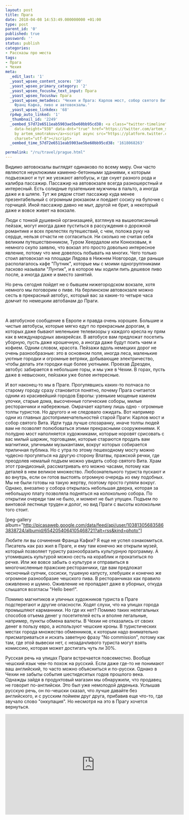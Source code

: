 ```yaml
---
layout: post
title: Прага
date: 2018-04-08 14:53:49.000000000 +01:00
type: post
parent_id: '0'
published: true
password: ''
status: publish
categories:
- Рассказы про места
tags:
- Прага
- Чехия
meta:
  _edit_last: '1'
  _yoast_wpseo_content_score: '30'
  _yoast_wpseo_primary_category: '2'
  _yoast_wpseo_focuskw_text_input: Прага
  _yoast_wpseo_focuskw: Прага
  _yoast_wpseo_metadesc: 'Чехия и Прага: Карлов мост, собор святого Вита, водные прогулки,
    Франц Кафка, пиво и автовокзалы.'
  _yoast_wpseo_linkdex: '68'
  rp4wp_auto_linked: '1'
  _thumbnail_id: '2249'
  _oembed_57d72e6511eab5903ae5be60bb95cd38: <a class="twitter-timeline" data-width="625"
    data-height="938" data-dnt="true" href="https://twitter.com/artem_smotrakov?ref_src=twsrc%5Etfw">Tweets
    by artem_smotrakov</a><script async src="https://platform.twitter.com/widgets.js"
    charset="utf-8"></script>
  _oembed_time_57d72e6511eab5903ae5be60bb95cd38: '1618068263'

permalink: "/ru/travel/prague.html"
---
```

Видимо автовокзалы выглядят одинаково по всему миру. Они часто являются неуклюжими каменно-бетонными зданиями, к которым подъезжают и тут же уезжают автобусы, и где снует разного рода и калибра пассажир. Пассажир на автовокзале всегда разношерстный и интересный. Есть солидные пузатенькие мужчины в пальто, а иногда даже и в шляпе. Тут же рядом стоит пассажир куда менее презентабельный с огромным рюкзаком и поедает сосису на булочке с горчицей. Иной пассажир давно не мыт, другой не брит, а некоторый даже и вовсе живет на вокзале.

Люди с тонкой душевной организацией, взглянув на вышеописанный пейзаж, могут иногда даже пуститься в рассуждения о дорожной романтике и всех прелестях путешествий, с чем, положа руку на сердце, нельзя отчасти не согласиться. Ни сколько не считая себя великим путешественником, Туром Хеердалом или Конюховым, я немного скупо заявлю, что вокзал это просто довольно интересное явление, потому что мне довелось побывать на многих. Чего только стоил автовокзал на площади Лядова в Нижнем Новгороде, где раньше располагалось кафе "Путник", которые мы с моими одногруппниками ласково называли "Лунтик", и в которое мы ходили пить дешевое пиво после, а иногда даже и вместо занятий.

Но речь сегодня пойдет не о бывшем нижегородском вокзале, хотя немного мы поговорим о пиве. На берлинском автовокзале можно сесть в прекрасный автобус, который вас за какие-то четыре часа домчит по немецким автобанам до Праги.

&nbsp;



А автобусное сообщение в Европе и правда очень хорошее. Большие и чистые автобусы, которые мягко едут по прекрасным дорогам, в которых даже бывают меленькие телевизоры у каждого кресла ну прям как в международных авиарейсах. В автобусе вам предложат посетить уборную, пусть даже крошечную, а иногда даже будут поить чаем и кофием. Одним словом, красота. Пейзажи вдоль немецких дорог не очень разнообразные: это в основном поля, иногда леса, маленькие уютные городки и огромные ветряки, добывающие электричество, чтобы делать эти городки еще более уютными. Проехав Дрезден, автобус забирается в небольшие горы, и мы уже в Чехии. В горах, пусть даже в невысоких, пейзажи уже более интересные.

И вот наконец-то мы в Праге. Прогулявшись каких-то полчаса по старому городу сразу становится понятно, почему Прага считается одним из красивейший городов Европы: узенькие мощеные камнем улочки, старые дома, высоченные готические соборы, милые ресторанчики и набережные. Омрачает картину лишь одно - огромные толпы туристов. Но другого и не следовало ожидать. Вот например одни из главных достопримечательностей старой Праги: Карлов мост и собор святого Вита. Идти туда лучше спозаранку, иначе толпы людей вам не позволят полюбоваться этими прекрасными сооружениями. К полудню мост наполняется художниками, которые норовят срисовать с вас милый шаржик, торговцами, которые стараются продать вам магнитики, уличными музыкантами, вокруг которых собирается приличная публика. Но с утра по этому пешеходному мосту можно чудесно прогуляться на другую сторону Влатвы, пражской речки, где преодолев немалый подъем можно увидеть собор святого Вита. Храм этот грандиозный, рассматривать его можно часами, потому как деталей в нем великое множество. Любознательного туриста пускают и во внутрь, если он готов выстоять огромную очередь из ему подобных. Мы не были готовы на такую жертву, поэтому просто гуляли вокруг. Однако, внезапно у собора открылась небольшая дверка, которая за небольшую плату позволяла подняться на колокольню собора. По открытии очереди там не было, и момент не был упущен. Подъем по винтовой лестнице труден и долог, но вид Праги с высоты колокольни того стоит.

[peg-gallery album="http://picasaweb.google.com/data/feed/api/user/103813056835863838724/albumid/6542054064105468721?alt=rss&kind=photo"]

Любите ли вы сочинения Франца Кафки? Я еще не успел ознакомиться. Писатель как раз жил в Праге, и ему там конечно же открыли музей, который позволяет туристу разнообразить культурную программу. А утомившись культурой можно сесть на кораблик и прокатиться по речке. Или же вовсе забыть о культуре и отправиться в многочисленные пражские ресторанчики, где вам предложат чесночный супчик, сосиски, тушеную капусту, хлебушек и конечно же огромное разнообразие чешского пива. В ресторанчиках как правило оживленно и шумно. Оживление не пропадает даже в уборных, откуда слышатся возгласы "Hello beer!".

Помимо магнитиков и уличных художников туриста в Праге подстерегают и другие опасности. Ходят слухи, что на улицах города промышляют карманники. Но где их нет? Помимо таких нелегальных способов отъема денег у посетителей есть и вполне легальные, например, пункты обмена валюты. В Чехии не отказались от своих денег в пользу евро, а используют чешские кроны. В туристических местах города множество обменников, к которым надо внимательно присматриваться и искать заветную фразу "No commission", потому как там, где этой вывески нет, с незадачливого туриста могут взять комиссию, которая может достигать чуть ли 30%.

Русская речь на улицах Праги встречается повсеместно. Вообще чешский язык чем-то похож на русский. Если даже где-то не понимают ваш английский, то часто можно объясниться и по-русски. Однако в Чехии не забыты события шестидесятых годов прошлого века. Однажды зайдя в продуктовый магазин мы обнаружили, что продавец не говорит по-английски. Это был уже немолодой дяденька. Услышав русскую речь, он по-чешски сказал, что лучше давайте без английского, и с русским поймем друг друга, прибавив еще что-то, где звучало слово "оккупация". Но несмотря на это в Прагу хочется вернуться.

<iframe src="https://www.youtube.com/embed/nkECS7gwYHM" width="560" height="315" frameborder="0" allowfullscreen="allowfullscreen"></iframe>

